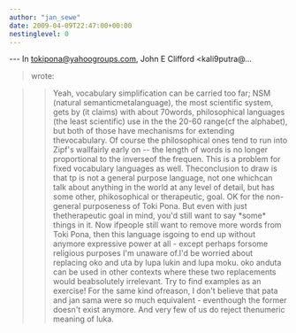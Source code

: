 ```yaml
---
author: "jan_sewe"
date: 2009-04-09T22:47:00+00:00
nestinglevel: 0
---
```

\---
 In [tokipona@yahoogroups.com](mailto://tokipona@yahoogroups.com), John E Clifford <kali9putra@...
> wrote:

>> Yeah, vocabulary simplification can be carried too far; NSM (natural semanticmetalanguage), the most scientific system, gets by (it claims) with about 70words, philosophical languages (the least scientific) use in the the 20-60 range(cf the alphabet), but both of those have mechanisms for extending thevocabulary. Of course the philosophical ones tend to run into Zipf's wallfairly early on --
 the length of words is no longer proportional to the inverseof the frequen. This is a problem for fixed vocabulary languages as well. Theconclusion to draw is that tp is not a general purpose language, not one whichcan talk about anything in the world at any level of detail, but has some other, phikosophical or therapeutic, goal.
>OK for the non-general purposeness of Toki Pona. But even with just thetherapeutic goal in mind, you'd still want to say \*some\* things in it. Now ifpeople still want to remove more words from Toki Pona, then this language isgoing to end up without anymore expressive power at all - except perhaps forsome religious purposes I'm unaware of.I'd be worried about replacing oko and uta by lupa lukin and lupa moku. oko anduta can be used in other contexts where these two replacements would beabsolutely irrelevant. Try to find examples as an exercise! For the same kind ofreason, I don't believe that pata and jan sama were so much equivalent - eventhough the former doesn't exist anymore. And very few of us do reject thenumeric meaning of luka.